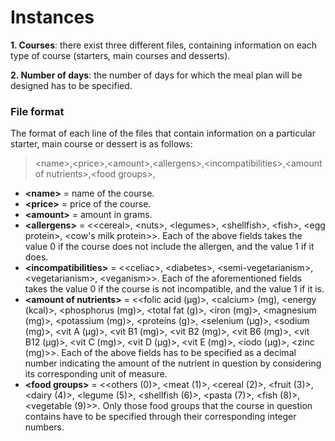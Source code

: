 # Instances

**1. Courses**: there exist three different files, containing information on each type of course (starters, main courses and desserts).

**2. Number of days**: the number of days for which the meal plan will be designed has to be specified.

### File format
The format of each line of the files that contain information on a particular starter, main course or dessert is as follows:

>\<name\>,\<price\>,\<amount\>,\<allergens\>,\<incompatibilities\>,\<amount of nutrients\>,\<food groups\>, <br/>

* **\<name\>** = name of the course.
* **\<price\>** = price of the course.
* **\<amount\>** = amount in grams.
* **\<allergens\>** = \<\<cereal\>, \<nuts\>, \<legumes\>, \<shellfish\>, \<fish\>, \<egg protein\>, \<cow's milk protein\>\>. Each of the above fields takes the value 0 if the course does not include the allergen, and the value 1 if it does.
*  **\<incompatibilities\>** = \<\<celiac\>, \<diabetes\>, \<semi-vegetarianism\>, \<vegetarianism\>, \<veganism\>\>. Each of the aforementioned fields takes the value 0 if the course is not incompatible, and the value 1 if it is.
*  **\<amount of nutrients\>** = \<\<folic acid (µg)\>, \<calcium\> (mg), \<energy (kcal)\>, \<phosphorus (mg)\>, \<total fat (g)\>, \<iron (mg)\>, \<magnesium (mg)\>, \<potassium (mg)\>, \<proteins (g)\>, \<selenium (µg)\>, \<sodium (mg)\>, \<vit A (µg)\>, \<vit B1 (mg)\>, \<vit B2 (mg)\>, \<vit B6 (mg)\>, \<vit B12 (µg)\>, \<vit C (mg)\>, \<vit D (µg)\>, \<vit E (mg)\>, \<iodo (µg)\>, \<zinc (mg)\>\>. Each of the above fields has to be specified as a decimal number indicating the amount of the nutrient in question by considering its corresponding unit of measure.
*  **\<food groups\>** = \<\<others (0)\>, \<meat (1)\>, \<cereal (2)\>, \<fruit (3)\>, \<dairy (4)\>, \<legume (5)\>, \<shellfish (6)\>, \<pasta (7)\>, \<fish (8)\>, \<vegetable (9)\>\>. Only those food groups that the course in question contains have to be specified through their corresponding integer numbers.
